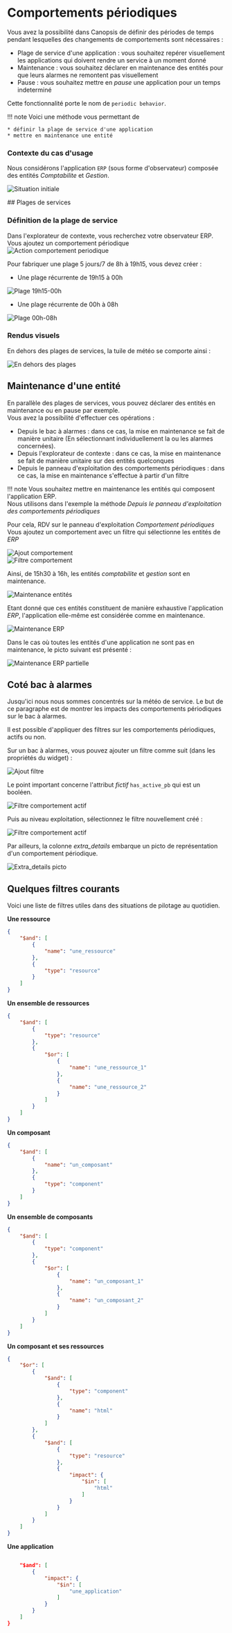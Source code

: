 # Comportements périodiques

Vous avez la possibilité dans Canopsis de définir des périodes de temps pendant lesquelles des changements de comportements sont nécessaires : 

* Plage de service d'une application : vous souhaitez repérer visuellement les applications qui doivent rendre un service à un moment donné
* Maintenance : vous souhaitez déclarer en maintenance des entités pour que leurs alarmes ne remontent pas visuellement
* Pause : vous souhaitez mettre en *pause* une application pour un temps indeterminé

Cette fonctionnalité porte le nom de `periodic behavior`.


!!! note
    Voici une méthode vous permettant de 

    * définir la plage de service d'une application
    * mettre en maintenance une entité


### Contexte du cas d'usage

Nous considérons l'application `ERP` (sous forme d'observateur) composée des entités *Comptabilite* et *Gestion*.

![Situation initiale](./img/pbh_situation_initiale.png "Situation Initiale")  

## Plages de services

### Définition de la plage de service

Dans l'explorateur de contexte, vous recherchez votre observateur ERP.  
Vous ajoutez un comportement périodique ![Action comportement periodique](./img/pbh_action.png "Action comportement périodique")  

Pour fabriquer une plage 5 jours/7 de 8h à 19h15, vous devez créer :

* Une plage récurrente de 19h15 à 00h

![Plage 19h15-00h](./img/pbh_plage_19h15-00h.png "Plage 19h15-00h")  

* Une plage récurrente de 00h à 08h

![Plage 00h-08h](./img/pbh_plage_00h-08h.png "Plage 00h-08h")  

### Rendus visuels

En dehors des plages de services, la tuile de météo se comporte ainsi : 


![En dehors des plages](./img/pbh_en_dehots_des_plages.png "En dehors des plages")  

## Maintenance d'une entité

En parallèle des plages de services, vous pouvez déclarer des entités en maintenance ou en pause par exemple.  
Vous avez la possibilité d'effectuer ces opérations :

* Depuis le bac à alarmes : dans ce cas, la mise en maintenance se fait de manière unitaire (En sélectionnant individuellement la ou les alarmes concernées).
* Depuis l'explorateur de contexte : dans ce cas, la mise en maintenance se fait de manière unitaire sur des entités quelconques
* Depuis le panneau d'exploitation des comportements périodiques : dans ce cas, la mise en maintenance s'effectue à partir d'un filtre

!!! note
    Vous souhaitez mettre en maintenance les entités qui composent l'application ERP.  
    Nous utilisons dans l'exemple la méthode *Depuis le panneau d'exploitation des comportements périodiques*

Pour cela, RDV sur le panneau d'exploitation *Comportement périodiques*  
Vous ajoutez un comportement avec un filtre qui sélectionne les entités de *ERP*


![Ajout comportement](./img/pbh_ajout_comportement.png "Ajout comportement")  
![Filtre comportement](./img/pbh_filtre_comportement.png "Filtre comportement")  

Ainsi, de 15h30 à 16h, les entités *comptabilite* et *gestion* sont en maintenance.  


![Maintenance entités](./img/pbh_maintenance_entites.png "Maintenance entités")  

Etant donné que ces entités constituent de manière exhaustive l'application *ERP*, l'application elle-même est considérée comme en maintenance.  

![Maintenance ERP](./img/pbh_maintenance_erp.png "Maintenance ERP")  

Dans le cas où toutes les entités d'une application ne sont pas en maintenance, le picto suivant est présenté :

![Maintenance ERP partielle](./img/pbh_maintenance_entites_1.png "Maintenance ERP partielle")  

## Coté bac à alarmes

Jusqu'ici nous nous sommes concentrés sur la météo de service.
Le but de ce paragraphe est de montrer les impacts des comportements périodiques sur le bac à alarmes.  

Il est possible d'appliquer des filtres sur les comportements périodiques, actifs ou non.  

Sur un bac à alarmes, vous pouvez ajouter un filtre comme suit (dans les propriétés du widget) : 

![Ajout filtre](./img/pbh_ajout_filtre.png "Ajout filtre")  

Le point important concerne l'attribut *fictif* `has_active_pb` qui est un booléen.

![Filtre comportement actif](./img/pbh_filtre_actif.png "Filtre comportement actif")  

Puis au niveau exploitation, sélectionnez le filtre nouvellement créé : 

![Filtre comportement actif](./img/pbh_filtre_actif_baa.png "Filtre comportement actif")  

Par ailleurs, la colonne *extra_details* embarque un picto de représentation d'un comportement périodique.  

![Extra_details picto](./img/pbh_picto_extra_details.png "Picto extra details")  

## Quelques filtres courants

Voici une liste de filtres utiles dans des situations de pilotage au quotidien.

**Une ressource**

```json
{
    "$and": [
        {
            "name": "une_ressource"
        },
        {
            "type": "resource"
        }
    ]
}
```

**Un ensemble de ressources**

```json
{
    "$and": [
        {
            "type": "resource"
        },
        {
            "$or": [
                {
                    "name": "une_ressource_1"
                },
                {
                    "name": "une_ressource_2"
                }
            ]
        }
    ]
} 

```

**Un composant**

```json
{
    "$and": [
        {
            "name": "un_composant"
        },
        {
            "type": "component"
        }
    ]
}
```

**Un ensemble de composants**

```json
{
    "$and": [
        {
            "type": "component"
        },
        {
            "$or": [
                {
                    "name": "un_composant_1"
                },
                {
                    "name": "un_composant_2"
                }
            ]
        }
    ]
}
```

**Un composant et ses ressources**

```json
{
    "$or": [
        {
            "$and": [
                {
                    "type": "component"
                },
                {
                    "name": "html"
                }
            ]
        },
        {
            "$and": [
                {
                    "type": "resource"
                },
                {
                    "impact": {
                        "$in": [
                            "html"
                        ]
                    }
                }
            ]
        }
    ]
}
```

**Une application**

```json

    "$and": [
        {
            "impact": {
                "$in": [
                    "une_application"
                ]
            }
        }
    ]
}
```
